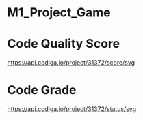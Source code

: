 # M1_Project_Game

# Code Quality Score
https://api.codiga.io/project/31372/score/svg

# Code Grade
https://api.codiga.io/project/31372/status/svg
